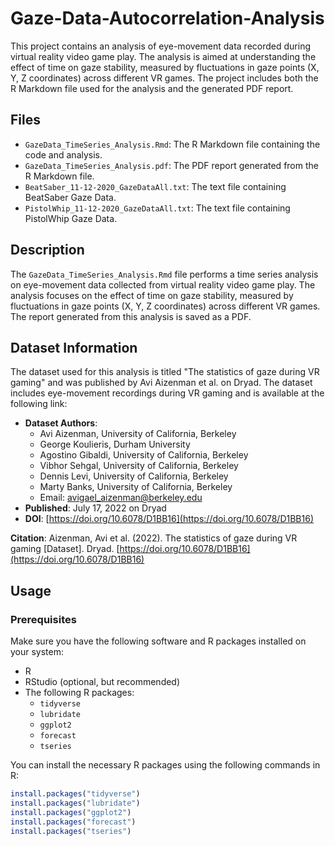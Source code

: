 # Gaze-Data-Autocorrelation-Analysis

This project contains an analysis of eye-movement data recorded during virtual reality video game play. The analysis is aimed at understanding the effect of time on gaze stability, measured by fluctuations in gaze points (X, Y, Z coordinates) across different VR games. The project includes both the R Markdown file used for the analysis and the generated PDF report.

## Files

- `GazeData_TimeSeries_Analysis.Rmd`: The R Markdown file containing the code and analysis.
- `GazeData_TimeSeries_Analysis.pdf`: The PDF report generated from the R Markdown file.
- `BeatSaber_11-12-2020_GazeDataAll.txt`: The text file containing BeatSaber Gaze Data.
- `PistolWhip_11-12-2020_GazeDataAll.txt`: The text file containing PistolWhip Gaze Data. 

## Description

The `GazeData_TimeSeries_Analysis.Rmd` file performs a time series analysis on eye-movement data collected from virtual reality video game play. The analysis focuses on the effect of time on gaze stability, measured by fluctuations in gaze points (X, Y, Z coordinates) across different VR games. The report generated from this analysis is saved as a PDF.

## Dataset Information

The dataset used for this analysis is titled "The statistics of gaze during VR gaming" and was published by Avi Aizenman et al. on Dryad. The dataset includes eye-movement recordings during VR gaming and is available at the following link:

- **Dataset Authors**: 
  - Avi Aizenman, University of California, Berkeley
  - George Koulieris, Durham University
  - Agostino Gibaldi, University of California, Berkeley
  - Vibhor Sehgal, University of California, Berkeley
  - Dennis Levi, University of California, Berkeley
  - Marty Banks, University of California, Berkeley
  - Email: avigael_aizenman@berkeley.edu
- **Published**: July 17, 2022 on Dryad
- **DOI**: [https://doi.org/10.6078/D1BB16](https://doi.org/10.6078/D1BB16)

**Citation**:
Aizenman, Avi et al. (2022). The statistics of gaze during VR gaming [Dataset]. Dryad. [https://doi.org/10.6078/D1BB16](https://doi.org/10.6078/D1BB16)

## Usage

### Prerequisites

Make sure you have the following software and R packages installed on your system:

- R
- RStudio (optional, but recommended)
- The following R packages:
  - `tidyverse`
  - `lubridate`
  - `ggplot2`
  - `forecast`
  - `tseries`

You can install the necessary R packages using the following commands in R:

```R
install.packages("tidyverse")
install.packages("lubridate")
install.packages("ggplot2")
install.packages("forecast")
install.packages("tseries")
